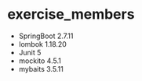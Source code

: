 # exercise_members


- SpringBoot 2.7.11
- lombok 1.18.20
- Junit 5
- mockito 4.5.1
- mybaits 3.5.11